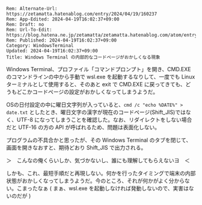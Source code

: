 ```header
Rem: Alternate-Url: https://zetamatta.hatenablog.com/entry/2024/04/19/160237
Rem: App-Edited: 2024-04-19T16:02:37+09:00
Rem: Draft: no
Rem: Url-To-Edit: https://blog.hatena.ne.jp/zetamatta/zetamatta.hatenablog.com/atom/entry/6801883189099765706
Rem: Published: 2024-04-19T16:02:37+09:00
Category: WindowsTerminal
Updated: 2024-04-19T16:02:37+09:00
Title: Windows Terminal の内部的なコードページがおかしくなる現象
```
Windows Terminal、プロファイル「コマンドプロンプト」を開き、CMD.EXE のコマンドラインの中から手動で wsl.exe を起動するなりして、一度でも Linux ターミナルとして使用すると、そのあと exit で CMD.EXE に戻ってきても、どうもどこかコードページの設定がおかしくなってしまうようだ。

OSの日付設定の中に曜日文字列が入っていると、`cmd /c "echo %DATE%" > date.txt` としたとき、曜日文字の漢字が現在のコードページ(Shift\_JIS)ではなく、UTF-8 になってしまうことを確認した。なお、リダイレクトをしない場合だと UTF-16 の方の API が呼ばれるため、問題は表面化しない。

プログラムの不具合かと思ったが、その Windows Terminal のタブを閉じて、画面を開きなおすと、期待どおり Shift\_JIS で出力される。

＞　こんなの俺くらいしか、気づかないし、誰にも理解してもらえないヨ　＜

しかも、これ、最短手順だと再現しない。何かを行ったタイミングで端末の内部状態がおかしくなってしまうようだ。今のところ、それが何かがよく分からない。こまったなぁ
( まぁ、wsl.exe を起動しなければ発動しないので、実害はないのだが )
